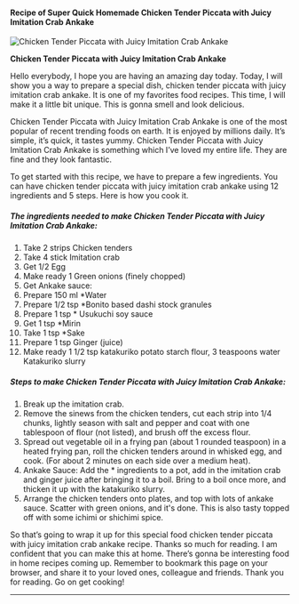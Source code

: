             

#### Recipe of Super Quick Homemade Chicken Tender Piccata with Juicy Imitation Crab Ankake

![Chicken Tender Piccata with Juicy Imitation Crab Ankake](https://img-global.cpcdn.com/recipes/5887152243081216/751x532cq70/chicken-tender-piccata-with-juicy-imitation-crab-ankake-recipe-main-photo.jpg)

**Chicken Tender Piccata with Juicy Imitation Crab Ankake**

Hello everybody, I hope you are having an amazing day today. Today, I will show you a way to prepare a special dish, chicken tender piccata with juicy imitation crab ankake. It is one of my favorites food recipes. This time, I will make it a little bit unique. This is gonna smell and look delicious.

Chicken Tender Piccata with Juicy Imitation Crab Ankake is one of the most popular of recent trending foods on earth. It is enjoyed by millions daily. It’s simple, it’s quick, it tastes yummy. Chicken Tender Piccata with Juicy Imitation Crab Ankake is something which I’ve loved my entire life. They are fine and they look fantastic.

To get started with this recipe, we have to prepare a few ingredients. You can have chicken tender piccata with juicy imitation crab ankake using 12 ingredients and 5 steps. Here is how you cook it.

##### The ingredients needed to make Chicken Tender Piccata with Juicy Imitation Crab Ankake:

1.  Take 2 strips Chicken tenders
2.  Take 4 stick Imitation crab
3.  Get 1/2 Egg
4.  Make ready 1 Green onions (finely chopped)
5.  Get Ankake sauce:
6.  Prepare 150 ml \*Water
7.  Prepare 1/2 tsp \*Bonito based dashi stock granules
8.  Prepare 1 tsp \* Usukuchi soy sauce
9.  Get 1 tsp \*Mirin
10.  Take 1 tsp \*Sake
11.  Prepare 1 tsp Ginger (juice)
12.  Make ready 1 1/2 tsp katakuriko potato starch flour, 3 teaspoons water Katakuriko slurry

##### Steps to make Chicken Tender Piccata with Juicy Imitation Crab Ankake:

1.  Break up the imitation crab.
2.  Remove the sinews from the chicken tenders, cut each strip into 1/4 chunks, lightly season with salt and pepper and coat with one tablespoon of flour (not listed), and brush off the excess flour.
3.  Spread out vegetable oil in a frying pan (about 1 rounded teaspoon) in a heated frying pan, roll the chicken tenders around in whisked egg, and cook. (For about 2 minutes on each side over a medium heat).
4.  Ankake Sauce: Add the \* ingredients to a pot, add in the imitation crab and ginger juice after bringing it to a boil. Bring to a boil once more, and thicken it up with the katakuriko slurry.
5.  Arrange the chicken tenders onto plates, and top with lots of ankake sauce. Scatter with green onions, and it's done. This is also tasty topped off with some ichimi or shichimi spice.

So that’s going to wrap it up for this special food chicken tender piccata with juicy imitation crab ankake recipe. Thanks so much for reading. I am confident that you can make this at home. There’s gonna be interesting food in home recipes coming up. Remember to bookmark this page on your browser, and share it to your loved ones, colleague and friends. Thank you for reading. Go on get cooking!

* * *